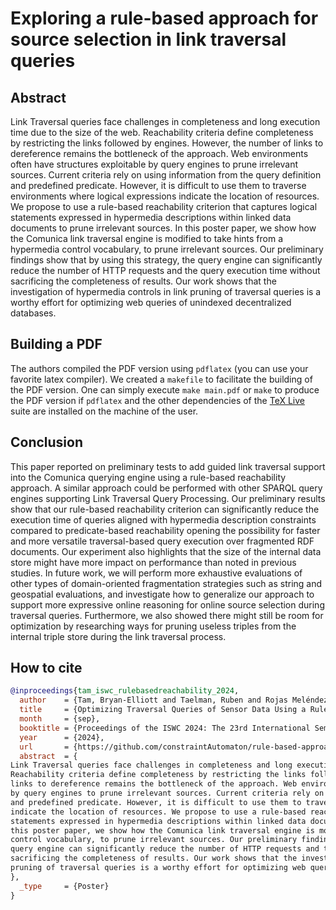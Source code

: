 # Exploring a rule-based approach for source selection in link traversal queries

## Abstract

Link Traversal queries face challenges in completeness and long execution time due to the size of the web.
Reachability criteria define completeness by restricting the links followed by engines. However, the number of
links to dereference remains the bottleneck of the approach. Web environments often have structures exploitable
by query engines to prune irrelevant sources. Current criteria rely on using information from the query definition
and predefined predicate. However, it is difficult to use them to traverse environments where logical expressions
indicate the location of resources. We propose to use a rule-based reachability criterion that captures logical
statements expressed in hypermedia descriptions within linked data documents to prune irrelevant sources. In
this poster paper, we show how the Comunica link traversal engine is modified to take hints from a hypermedia
control vocabulary, to prune irrelevant sources. Our preliminary findings show that by using this strategy, the
query engine can significantly reduce the number of HTTP requests and the query execution time without
sacrificing the completeness of results. Our work shows that the investigation of hypermedia controls in link
pruning of traversal queries is a worthy effort for optimizing web queries of unindexed decentralized databases.


## Building a PDF
The authors compiled the PDF version using `pdflatex` (you can use your favorite latex compiler).
We created a `makefile` to facilitate the building of the PDF version.
One can simply execute `make main.pdf` or `make` to produce the PDF version if `pdflatex` and the other dependencies of the [TeX Live](https://tug.org/texlive/) suite are installed on the machine of the user.


## Conclusion

This paper reported on preliminary tests to add guided link traversal support into the Comunica
querying engine using a rule-based reachability approach. A similar approach could be performed
with other SPARQL query engines supporting Link Traversal Query Processing. Our preliminary
results show that our rule-based reachability criterion can significantly reduce the execution time of
queries aligned with hypermedia description constraints compared to predicate-based reachability
opening the possibility for faster and more versatile traversal-based query execution over fragmented
RDF documents. Our experiment also highlights that the size of the internal data store might have
more impact on performance than noted in previous studies. In future work, we will perform more
exhaustive evaluations of other types of domain-oriented fragmentation strategies such as string and
geospatial evaluations, and investigate how to generalize our approach to support more expressive
online reasoning for online source selection during traversal queries. Furthermore, we also showed
there might still be room for optimization by researching ways for pruning useless triples from the
internal triple store during the link traversal process.

## How to cite

```bib
@inproceedings{tam_iswc_rulebasedreachability_2024,
  author    = {Tam, Bryan-Elliott and Taelman, Ruben and Rojas Meléndez, Julián and Colpaert, Pieter},
  title     = {Optimizing Traversal Queries of Sensor Data Using a Rule-Based Reachability Approach},
  month     = {sep},
  booktitle = {Proceedings of the ISWC 2024: The 23rd International Semantic Web Conference},
  year      = {2024},
  url       = {https://github.com/constraintAutomaton/rule-based-approach-for-source-selection-in-LTQP/releases},
  abstract  = {
Link Traversal queries face challenges in completeness and long execution time due to the size of the web.
Reachability criteria define completeness by restricting the links followed by engines. However, the number of
links to dereference remains the bottleneck of the approach. Web environments often have structures exploitable
by query engines to prune irrelevant sources. Current criteria rely on using information from the query definition
and predefined predicate. However, it is difficult to use them to traverse environments where logical expressions
indicate the location of resources. We propose to use a rule-based reachability criterion that captures logical
statements expressed in hypermedia descriptions within linked data documents to prune irrelevant sources. In
this poster paper, we show how the Comunica link traversal engine is modified to take hints from a hypermedia
control vocabulary, to prune irrelevant sources. Our preliminary findings show that by using this strategy, the
query engine can significantly reduce the number of HTTP requests and the query execution time without
sacrificing the completeness of results. Our work shows that the investigation of hypermedia controls in link
pruning of traversal queries is a worthy effort for optimizing web queries of unindexed decentralized databases.
},
  _type     = {Poster}
}
```